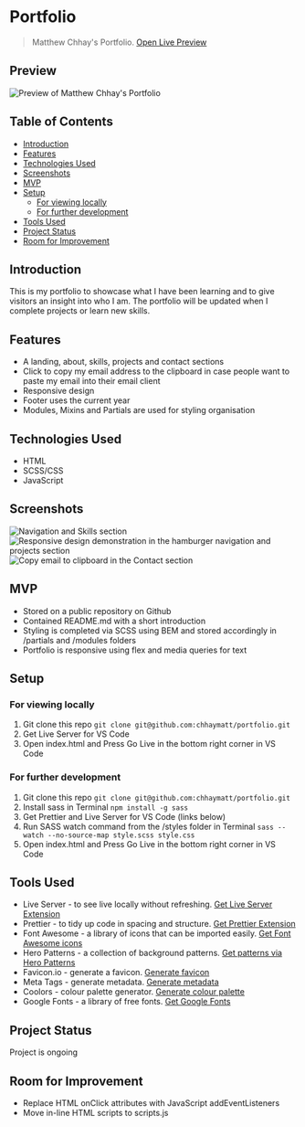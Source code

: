 # Portfolio <!-- omit in toc -->

> Matthew Chhay's Portfolio.
> [Open Live Preview](https://chhaymatt.github.io/portfolio/)

## Preview <!-- omit in toc -->

![Preview of Matthew Chhay's Portfolio](https://i.imgur.com/qJNWw8g.png)

## Table of Contents <!-- omit in toc -->

- [Introduction](#introduction)
- [Features](#features)
- [Technologies Used](#technologies-used)
- [Screenshots](#screenshots)
- [MVP](#mvp)
- [Setup](#setup)
  - [For viewing locally](#for-viewing-locally)
  - [For further development](#for-further-development)
- [Tools Used](#tools-used)
- [Project Status](#project-status)
- [Room for Improvement](#room-for-improvement)

## Introduction

This is my portfolio to showcase what I have been learning and to give visitors an insight into who I am. The portfolio will be updated when I complete projects or learn new skills.

## Features

-   A landing, about, skills, projects and contact sections
-   Click to copy my email address to the clipboard in case people want to paste my email into their email client
-   Responsive design
-   Footer uses the current year
-   Modules, Mixins and Partials are used for styling organisation

## Technologies Used

-   HTML
-   SCSS/CSS
-   JavaScript

## Screenshots

![Navigation and Skills section](https://i.imgur.com/HEmagV3.png)
![Responsive design demonstration in the hamburger navigation and projects section](https://i.imgur.com/6LBZjJl.png)
![Copy email to clipboard in the Contact section](https://i.imgur.com/ujqA2yg.png)

## MVP

-   Stored on a public repository on Github
-   Contained README.md with a short introduction
-   Styling is completed via SCSS using BEM and stored accordingly in /partials and /modules folders
-   Portfolio is responsive using flex and media queries for text

## Setup

### For viewing locally

1. Git clone this repo `git clone git@github.com:chhaymatt/portfolio.git`
2. Get Live Server for VS Code
3. Open index.html and Press Go Live in the bottom right corner in VS Code

### For further development

1. Git clone this repo `git clone git@github.com:chhaymatt/portfolio.git`
2. Install sass in Terminal `npm install -g sass`
3. Get Prettier and Live Server for VS Code (links below)
4. Run SASS watch command from the /styles folder in Terminal `sass --watch --no-source-map style.scss style.css`
5. Open index.html and Press Go Live in the bottom right corner in VS Code

## Tools Used

-   Live Server - to see live locally without refreshing. [Get Live Server Extension](https://marketplace.visualstudio.com/items?itemName=ritwickdey.LiveServer)
-   Prettier - to tidy up code in spacing and structure. [Get Prettier Extension](https://marketplace.visualstudio.com/items?itemName=esbenp.prettier-vscode)
-   Font Awesome - a library of icons that can be imported easily. [Get Font Awesome icons](https://fontawesome.com/start)
-   Hero Patterns - a collection of background patterns. [Get patterns via Hero Patterns](https://heropatterns.com/)
-   Favicon.io - generate a favicon. [Generate favicon](https://favicon.io/favicon-generator/)
-   Meta Tags - generate metadata. [Generate metadata](https://metatags.io/)
-   Coolors - colour palette generator. [Generate colour palette](https://coolors.co/generate)
-   Google Fonts - a library of free fonts. [Get Google Fonts](https://fonts.google.com/)

## Project Status

Project is ongoing

## Room for Improvement

-   Replace HTML onClick attributes with JavaScript addEventListeners
-   Move in-line HTML scripts to scripts.js
